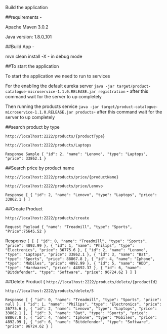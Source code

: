 Build the application

##requirements -

Apache Maven 3.0.2 

Java version: 1.8.0_101

##Build App -

mvn clean install -X - in debug mode

##To start the application

To start the application we need to run to services

For the enabling the default eureka server 
`java -jar target/product-catalogue-microservice-1.1.0.RELEASE.jar registration` - after this command wait for the server to up completely

Then running the products service
`java -jar target/product-catalogue-microservice-1.1.0.RELEASE.jar products`- after this command wait for the server to up completely

##search product by type

`http://localhost:2222/products/{productType}`

`http://localhost:2222/products/Laptops`

`Response Sample
{
  "id": 2,
  "name": "Lenovo",
  "type": "Laptops",
  "price": 33862.1
}`

##Search price by product name

`http://localhost:2222/products/price/{productName}`

`http://localhost:2222/products/price/Lenovo`

`Response
[
  {
    "id": 2,
    "name": "Lenovo",
    "type": "Laptops",
    "price": 33862.1
  }
]`

##Create Product


`http://localhost:2222/products/create`

`Request Payload
{
"name": "Treadmill",
"type": "Sports",
"Price":75645.52
}`

Response 
`{
[
  {
    "id": 0,
    "name": "Treadmill",
    "type": "Sports",
    "price": 4892.99
  },
  {
    "id": 1,
    "name": "Philips",
    "type": "Electronics",
    "price": 36775.6
  },
  {
    "id": 2,
    "name": "Lenovo",
    "type": "Laptops",
    "price": 33862.1
  },
  {
    "id": 3,
    "name": "Bat",
    "type": "Sports",
    "price": 88867.8
  },
  {
    "id": 4,
    "name": "Iphone",
    "type": "Mobiles",
    "price": 4892.99
  },
  {
    "id": 5,
    "name": "HDD",
    "type": "Hardwares",
    "price": 44892.37
  },
  {
    "id": 6,
    "name": "Bitdefender",
    "type": "Software",
    "price": 96724.62
  }
]
}`

##Delete Product
{
`http://localhost:2222/products/delete/{productId}`

`http://localhost:2222/products/delete/5`

`Response
[
  {
    "id": 0,
    "name": "Treadmill",
    "type": "Sports",
    "price": null
  },
  {
    "id": 1,
    "name": "Philips",
    "type": "Electronics",
    "price": 36775.6
  },
  {
    "id": 2,
    "name": "Lenovo",
    "type": "Laptops",
    "price": 33862.1
  },
  {
    "id": 3,
    "name": "Bat",
    "type": "Sports",
    "price": 88867.8
  },
  {
    "id": 4,
    "name": "Iphone",
    "type": "Mobiles",
    "price": 4892.99
  },
  {
    "id": 6,
    "name": "Bitdefender",
    "type": "Software",
    "price": 96724.62
  }
]`

